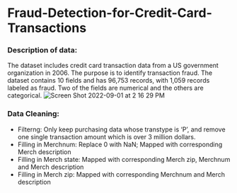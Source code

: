 # Fraud-Detection-for-Credit-Card-Transactions

### Description of data:
The dataset includes credit card transaction data from a US government organization in 2006. The purpose is to identify transaction fraud. The dataset contains 10 fields and has 96,753 records, with 1,059 records labeled as fraud. Two of the fields are numerical and the others are categorical.
![Screen Shot 2022-09-01 at 2 16 29 PM](https://user-images.githubusercontent.com/96958028/188014582-28efdb27-2e40-436b-a979-4ea745222b35.png)

### Data Cleaning:
  - Filterng: Only keep purchasing data whose transtype is ‘P’, and remove one single transaction amount which is over 3 million dollars.
  - Filling in Merchnum: Replace 0 with NaN; Mapped with corresponding Merch description
  - Filling in Merch state: Mapped with corresponding Merch zip, Merchnum and Merch description
  - Filling in Merch zip: Mapped with corresponding Merchnum and Merch description
